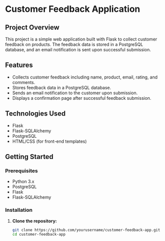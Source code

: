 # Customer Feedback Application

## Project Overview
This project is a simple web application built with Flask to collect customer feedback on products. The feedback data is stored in a PostgreSQL database, and an email notification is sent upon successful submission.

## Features
- Collects customer feedback including name, product, email, rating, and comments.
- Stores feedback data in a PostgreSQL database.
- Sends an email notification to the customer upon submission.
- Displays a confirmation page after successful feedback submission.

## Technologies Used
- Flask
- Flask-SQLAlchemy
- PostgreSQL
- HTML/CSS (for front-end templates)

## Getting Started

### Prerequisites
- Python 3.x
- PostgreSQL
- Flask
- Flask-SQLAlchemy

### Installation
1. **Clone the repository:**
   ```bash
   git clone https://github.com/yourusername/customer-feedback-app.git
   cd customer-feedback-app

